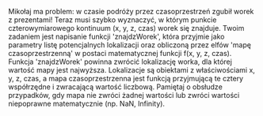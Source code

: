 Mikołaj ma problem: w czasie podróży przez czasoprzestrzeń zgubił worek z prezentami! Teraz musi szybko wyznaczyć, w którym punkcie czterowymiarowego kontinuum (x, y, z, czas) worek się znajduje. Twoim zadaniem jest napisanie funkcji 'znajdzWorek', która przyjmie jako parametry listę potencjalnych lokalizacji oraz obliczoną przez elfów 'mapę czasoprzestrzenną' w postaci matematycznej funkcji f(x, y, z, czas). Funkcja 'znajdzWorek' powinna zwrócić lokalizację worka, dla której wartość mapy jest najwyższa. Lokalizacje są obiektami z właściwościami x, y, z, czas, a mapa czasoprzestrzenna jest funkcją przyjmującą te cztery współrzędne i zwracającą wartość liczbową. Pamiętaj o obsłudze przypadków, gdy mapa nie zwróci żadnej wartości lub zwróci wartości niepoprawne matematycznie (np. NaN, Infinity).